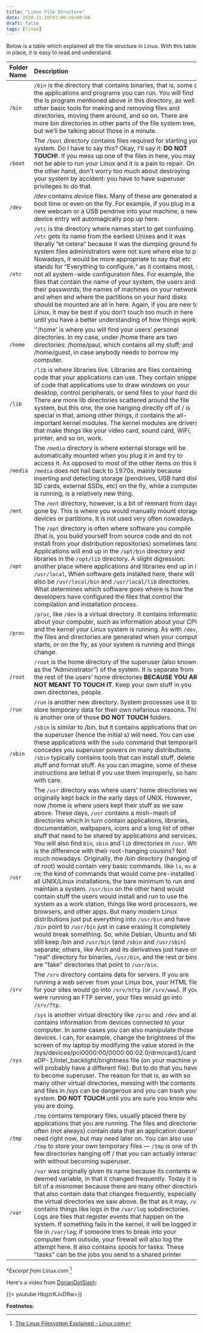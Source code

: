 ```yaml
---
title: "Linux File Structure"
date: 2020-11-28T01:06:16+08:00
draft: false
tags: [linux]
---
```

Below is a table which explained all the file structure in Linux. With this table in place, it is easy to read and understand.  


| Folder Name | Description                                                                                                                                                                                                                                                                                                 |
|:----------- |:--------------------------------------------------------------------------------------------------------------------------------------------------------------------------------------------------------------------------------------------------------------------------------------------------------------------------------------------------------------------------------------------------------------------------------------------------------------------------------------------------------------------------------------------------------------------------------------------------------------------------------------------------------------------------------------------------------------------------------------------------------------------------------------------------------------------------------------------------------------------------------------------------------------------------------------------------------------------------------------------------------------------------------------------------------------------------------------------------------------------------------------------------------------------------------------------------------------------------------------------------------------------------------------------------------------------------------------------------------------------------------------------------------------------------------------------------- |
| `/bin`      | `/bin` is the directory that contains binaries, that is, some of the applications and programs you can run. You will find the ls program mentioned above in this directory, as well as other basic tools for making and removing files and directories, moving them around, and so on. There are more bin directories in other parts of the file system tree, but we’ll be talking about those in a minute.                                                                                                                                                                                                                                                                                                                                                                                                                                                                                                                                                                                                                                                                                                                                                                                                                                                                                                                                                                                                                                         |
| `/boot`     | The `/boot` directory contains files required for starting your system. Do I have to say this? Okay, I'll say it: **DO NOT TOUCH!**. If you mess up one of the files in here, you may not be able to run your Linux and it is a pain to repair. On the other hand, don't worry too much about destroying your system by accident: you have to have superuser privileges to do that.                                                                                                                                                                                                                                                                                                                                                                                                                                                                                                                                                                                                                                                                                                                                                                                                                                                                                                                                                                                                                                                                 |
| `/dev`      | */dev* contains *dev*ice files. Many of these are generated at boot time or even on the fly. For example, if you plug in a new webcam or a USB pendrive into your machine, a new device entry will automagically pop up here.                                                                                                                                                                                                                                                                                                                                                                                                                                                                                                                                                                                                                                                                                                                                                                                                                                                                                                                                                                                                                                                                                                                                                                                                                       |
| `/etc`      | `/etc` is the directory where names start to get confusing. `/etc` gets its name from the earliest Unixes and it was literally “et cetera” because it was the dumping ground for system files administrators were not sure where else to put. Nowadays, it would be more appropriate to say that etc stands for “Everything to configure,” as it contains most, if not all system-wide configuration files. For example, the files that contain the name of your system, the users and their passwords, the names of machines on your network and when and where the partitions on your hard disks should be mounted are all in here. Again, if you are new to Linux, it may be best if you don’t touch too much in here until you have a better understanding of how things work.                                                                                                                                                                                                                                                                                                                                                                                                                                                                                                                                                                                                                                                                  |
| `/home`     | ''/home' is where you will find your users’ personal directories. In my case, under /home there are two directories: /home/paul, which contains all my stuff; and /home/guest, in case anybody needs to borrow my computer.                                                                                                                                                                                                                                                                                                                                                                                                                                                                                                                                                                                                                                                                                                                                                                                                                                                                                                                                                                                                                                                                                                                                                                                                                         |
| `/lib`      | `/lib` is where libraries live. Libraries are files containing code that your applications can use. They contain snippets of code that applications use to draw windows on your desktop, control peripherals, or send files to your hard disk. There are more lib directories scattered around the file system, but this one, the one hanging directly off of / is special in that, among other things, it contains the all-important kernel modules. The kernel modules are drivers that make things like your video card, sound card, WiFi, printer, and so on, work.                                                                                                                                                                                                                                                                                                                                                                                                                                                                                                                                                                                                                                                                                                                                                                                                                                                                             |
| `/media`    | The `/media` directory is where external storage will be automatically mounted when you plug it in and try to access it. As opposed to most of the other items on this list, `/media` does not hail back to 1970s, mainly because inserting and detecting storage (pendrives, USB hard disks, SD cards, external SSDs, etc) on the fly, while a computer is running, is a relatively new thing.                                                                                                                                                                                                                                                                                                                                                                                                                                                                                                                                                                                                                                                                                                                                                                                                                                                                                                                                                                                                                                                     |
| `/mnt`      | The `/mnt` directory, however, is a bit of remnant from days gone by. This is where you would manually mount storage devices or partitions. It is not used very often nowadays.                                                                                                                                                                                                                                                                                                                                                                                                                                                                                                                                                                                                                                                                                                                                                                                                                                                                                                                                                                                                                                                                                                                                                                                                                                                                     |
| `/opt`      | The `/opt` directory is often where software you compile (that is, you build yourself from source code and do not install from your distribution repositories) sometimes lands. Applications will end up in the `/opt/bin` directory and libraries in the `/opt/lib` directory. A slight digression: another place where applications and libraries end up in is `/usr/local`, When software gets installed here, there will also be `/usr/local/bin` and `/usr/local/lib` directories. What determines which software goes where is how the developers have configured the files that control the compilation and installation process.                                                                                                                                                                                                                                                                                                                                                                                                                                                                                                                                                                                                                                                                                                                                                                                                            |
| `/proc`     | `/proc`, like `/dev` is a virtual directory. It contains information about your computer, such as information about your CPU and the kernel your Linux system is running. As with `/dev`, the files and directories are generated when your computer starts, or on the fly, as your system is running and things change.                                                                                                                                                                                                                                                                                                                                                                                                                                                                                                                                                                                                                                                                                                                                                                                                                                                                                                                                                                                                                                                                                                                            |
| `/root`     | `/root` is the home directory of the superuser (also known as the “Administrator”) of the system. It is separate from the rest of the users’ home directories **BECAUSE YOU ARE NOT MEANT TO TOUCH IT**. Keep your own stuff in you own directories, people.                                                                                                                                                                                                                                                                                                                                                                                                                                                                                                                                                                                                                                                                                                                                                                                                                                                                                                                                                                                                                                                                                                                                                                                        |
| `/run`      | `/run` is another new directory. System processes use it to store temporary data for their own nefarious reasons. This is another one of those **DO NOT TOUCH** folders.                                                                                                                                                                                                                                                                                                                                                                                                                                                                                                                                                                                                                                                                                                                                                                                                                                                                                                                                                                                                                                                                                                                                                                                                                                                                            |
| `/sbin`     | `/sbin` is similar to /bin, but it contains applications that only the superuser (hence the initial s) will need. You can use these applications with the `sudo` command that temporarily concedes you superuser powers on many distributions. `/sbin` typically contains tools that can install stuff, delete stuff and format stuff. As you can imagine, some of these instructions are lethal if you use them improperly, so handle with care.                                                                                                                                                                                                                                                                                                                                                                                                                                                                                                                                                                                                                                                                                                                                                                                                                                                                                                                                                                                                   |
| `/usr`      | The `/usr` directory was where users' home directories were originally kept back in the early days of UNIX. However, now /home is where users kept their stuff as we saw above. These days, `/usr` contains a mish-mash of directories which in turn contain applications, libraries, documentation, wallpapers, icons and a long list of other stuff that need to be shared by applications and services. You will also find `bin`, `sbin` and `lib` directories in `/usr`. What is the difference with their root-hanging cousins? Not much nowadays. Originally, the /bin directory (hanging off of root) would contain very basic commands, like `ls`, `mv` and `rm`; the kind of commands that would come pre-installed in all UNIX/Linux installations, the bare minimum to run and maintain a system. `/usr/bin` on the other hand would contain stuff the users would install and run to use the system as a work station, things like word processors, web browsers, and other apps. But many modern Linux distributions just put everything into `/usr/bin` and have `/bin` point to `/usr/bin` just in case erasing it completely would break something. So, while Debian, Ubuntu and Mint still keep /bin and `/usr/bin` (and `/sbin` and `/usr/sbin`) separate; others, like Arch and its derivatives just have one  "real"  directory for binaries, `/usr/bin`, and the rest or bins are "fake" directories that point to `/usr/bin`. |
| `/srv`      | The `/srv` directory contains data for servers. If you are running a web server from your Linux box, your HTML files for your sites would go into `/srv/http` (or `/srv/www`). If you were running an FTP server, your files would go into `/srv/ftp`.                                                                                                                                                                                                                                                                                                                                                                                                                                                                                                                                                                                                                                                                                                                                                                                                                                                                                                                                                                                                                                                                                                                                                                                              |
| `/sys`      | `/sys` is another virtual directory like `/proc` and `/dev` and also contains information from devices connected to your computer. In some cases you can also manipulate those devices. I can, for example, change the brightness of the screen of my laptop by modifying the value stored in the /sys/devices/pci0000:00/0000:00:02.0/drm/card1/card1-eDP-1/intel_backlight/brightness file (on your machine you will probably have a different file). But to do that you have to become superuser. The reason for that is, as with so many other virtual directories, messing with the contents and files in /sys can be dangerous and you can trash your system. **DO NOT TOUCH** until you are sure you know what you are doing.                                                                                                                                                                                                                                                                                                                                                                                                                                                                                                                                                                                                                                                                                                                |
| `/tmp`      | `/tmp` contains temporary files, usually placed there by applications that you are running. The files and directories often (not always) contain data that an application doesn't need right now, but may need later on. You can also use `/tmp` to store your own temporary files — `/tmp` is one of the few directories hanging off / that you can actually interact with without becoming superuser.                                                                                                                                                                                                                                                                                                                                                                                                                                                                                                                                                                                                                                                                                                                                                                                                                                                                                                                                                                                                                                             |
| `/var`      | `/var` was originally given its name because its contents was deemed variable, in that it changed frequently. Today it is a bit of a misnomer because there are many other directories that also contain data that changes frequently, especially the virtual directories we saw above. Be that as it may, `/var` contains things like logs in the `/var/log` subdirectories. Logs are files that register events that happen on the system. If something fails in the kernel, it will be logged in a file in `/var/log`; if someone tries to break into your computer from outside, your firewall will also log the attempt here. It also contains spools for tasks. These "tasks"  can be the jobs you send to a shared printer                                                                                                                                                                                                                                                                                                                                                                                                                                                                                                                                                                                                                                                                                                                   |


**Excerpt from Linux.com* [^1]

Here's a video from [DorianDotSlash](https://www.youtube.com/channel/UCJYVW4HVrMWpUvvsjPQc8-Q):  

{{< youtube HbgzrKJvDRw>}}

**Footnotes:**

[^1]: [The Linux Filesystem Explained - Linux.com](https://www.linux.com/training-tutorials/linux-filesystem-explained/)

